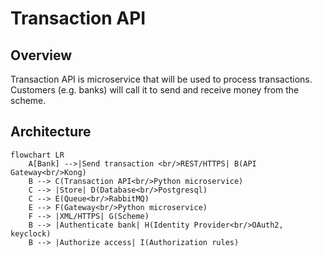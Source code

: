 # Transaction API

## Overview

Transaction API is microservice that will be used to process transactions. Customers (e.g. banks) will call it to send and receive money from the scheme.

## Architecture

```mermaid
flowchart LR
    A[Bank] -->|Send transaction <br/>REST/HTTPS| B(API Gateway<br/>Kong)
    B --> C(Transaction API<br/>Python microservice)
    C --> |Store| D(Database<br/>Postgresql)
    C --> E(Queue<br/>RabbitMQ)
    E --> F(Gateway<br/>Python microservice)
    F --> |XML/HTTPS| G(Scheme)
    B --> |Authenticate bank| H(Identity Provider<br/>OAuth2, keyclock)
    B --> |Authorize access| I(Authorization rules)
```


